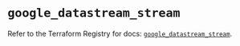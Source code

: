 # `google_datastream_stream`

Refer to the Terraform Registry for docs: [`google_datastream_stream`](https://registry.terraform.io/providers/hashicorp/google/5.24.0/docs/resources/datastream_stream).
